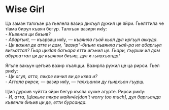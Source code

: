 # Wise Girl

Ца заман талхъан ра гьелела вазир дихъул дужил це яйри. Гьелттила че тӏама бирул къвян бегур. Талхъан вазири икӏу:  
_\- Къвянли ци биъив?_  
_\- Абаргьит,_ — къарваш икӏу, — _къвянла гъай кьал дул иргъул аккуда._  
_\- Ци важил де атте и дам, "вазир"-биъил къвянла гъай-ра ил абаргьул вигьаттал? Гьар цикӏал багьара етти игънил це. Гьари, гъурши ил дам абурсаттал ци де къвянли биъив, дул и гьивхъанда!_

Ягъле вакьун цегъив вазир хъалцци. Вазирла ружил це ца рирси. Гьел рикӏу:  
_\- Ци агул, атта, пикре вичил ви де кква и?_  
_\- Аттала рирси,_ — вазир икӏу, — _талхъанли ду гьивхъан гъурш._

Цӏил дурсив чуйтта яйри бегур къяла сукке агурте. Рирси рикӏу:  
_\- И, атта, [цӏакьле пикре майичӏе|don't worry too much], дул баргьанда къвянли биъив ци де, етти бурсанда._
